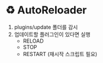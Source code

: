 # ♻️ AutoReloader
1. plugins/update 폴더를 감시
2. 업데이트할 플러그인이 있다면 실행
   * RELOAD
   * STOP
   * RESTART (재시작 스크립트 필요)
